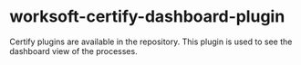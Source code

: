 # worksoft-certify-dashboard-plugin
Certify plugins are available in the repository.
This plugin is used to see the dashboard view of the processes.
